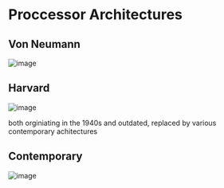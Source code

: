 # Proccessor Architectures

## Von Neumann

![image](https://user-images.githubusercontent.com/72783315/137922998-4a0e8de8-9e90-4dbb-a1ec-367944b6d388.png)

## Harvard

![image](https://user-images.githubusercontent.com/72783315/137923115-f055661e-5346-4d8c-a54e-dfed4fde7d98.png)

both orginiating in the 1940s and outdated, replaced by various contemporary achitectures

## Contemporary

![image](https://user-images.githubusercontent.com/72783315/137923987-38212b22-6895-429e-bd55-97ffed12fce0.png)
